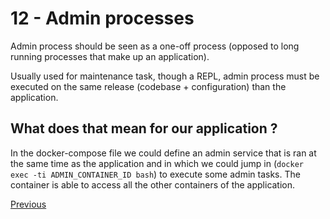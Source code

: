 # 12 - Admin processes

Admin process should be seen as a one-off process (opposed to long running processes that make up an application).

Usually used for maintenance task, though a REPL, admin process must be executed on the same release (codebase + configuration) than the application.

## What does that mean for our application ?

In the docker-compose file we could define an admin service that is ran at the same time as the application and in which we could jump in (`docker exec -ti ADMIN_CONTAINER_ID bash`) to execute some admin tasks. The container is able to access all the other containers of the application.

[Previous](11_logs.md)
